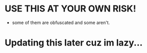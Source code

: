 # USE THIS AT YOUR OWN RISK!
- some of them are obfuscated and some aren't.
# Updating this later cuz im lazy...
